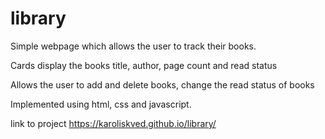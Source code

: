 # library

Simple webpage which allows the user to track their books.

Cards display the books title, author, page count and read status

Allows the user to add and delete books, change the read status of books

Implemented using html, css and javascript.

link to project https://karoliskved.github.io/library/

